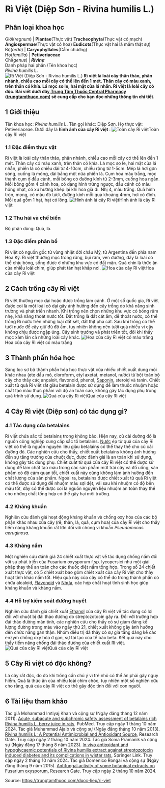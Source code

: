 # Rì Việt (Diệp Sơn - Rivina humilis L.)

Phân loại khoa học  
---  
Giới(_regnum_) |  **Plantae**(Thực vật) **Tracheophyta**(Thực vật có mạch) **Angiospermae**(Thực vật có hoa) **Eudicots**(Thực vật hai lá mầm thật sự)  
Bộ(_ordo_) | **Caryophyllales**(Cẩm chướng)  
Họ(_familia_) | **Petiveriaceae**  
Chi(_genus_) | **_Rivina_**  
Danh pháp hai phần (Tên khoa học)  
_Rivina humilis_ L.  
![Rì Việt \(Diệp Sơn - Rivina humilis L.\)](https://trungtamthuoc.com/images/others/cay-ri-viet-7613.jpg)
**Rì việt là loài cây thân thảo, phân nhánh, chiều cao mỗi cây có thể lên đến 1 mét. Thân cây có màu xanh, trên thân có khía. Lá mọc so le, hai mặt của lá nhẵn. Rì việt là loài cây có độc. Bài viết dưới đây,[Trung Tâm Thuốc Central Pharmacy](https://trungtamthuoc.com/ "Trung Tâm Thuốc Central Pharmacy") ([trungtamthuoc.com](https://trungtamthuoc.com/ "trungtamthuoc.com")) sẽ cung cấp cho bạn đọc những thông tin chi tiết.**
##  1 Giới thiệu
Tên khoa học: _Rivina humilis_ L.
Tên gọi khác: Diệp Sơn.
Họ thực vật: Petiveriaceae.
Dưới đây là **hình ảnh của cây Rì việt** :
![Toàn cây Rì việt](https://trungtamthuoc.com/images/item/cay-ri-viet-0.jpg)Toàn cây Rì việt
### 1.1 Đặc điểm thực vật
Rì việt là loài cây thân thảo, phân nhánh, chiều cao mỗi cây có thể lên đến 1 mét.
Thân cây có màu xanh, trên thân có khía.
Lá mọc so le, hai mặt của lá nhẵn, phiến lá có chiều dài từ 4-10cm, chiều rộng từ 1-5cm. Mép lá hơi gợn sóng, cuống lá mỏng, dài bằng một nửa phiến lá.
Cụm hoa màu trắng, mọc thành cụm ở đầu cành, mỗi bông có đường kính từ 2-3mm, cuống hoa ngắn. Mỗi bông gồm 4 cánh hoa, có dạng hình trứng ngược, đầu cánh có màu hồng nhạt, có xu hướng khép lại khi hoa già đi. Nhị 4, màu trắng.
Quả hình tròn, mọng, có màu đỏ tươi, đường kính mỗi quả khoảng 4mm, hơi có đỉnh. Mỗi quả gồm 1 hạt, hạt có lông.
![Hình ảnh lá cây Rì việt](https://trungtamthuoc.com/images/item/cay-ri-viet-1.jpg)Hình ảnh lá cây Rì việt
### 1.2 Thu hái và chế biến
Bộ phận dùng: Quả, lá.
### 1.3 Đặc điểm phân bố
Rì việt có nguồn gốc từ vùng nhiệt đới châu Mỹ, từ Argentina đến phía nam Hoa Kỳ.
Rì việt thường mọc trong rừng, bụi rậm, ven đường, đây là loài có thể chịu bóng, sống được ở những khu vực có đất mặn.
Quả chín là thức ăn của nhiều loài chim, giúp phát tán hạt khắp nơi.
![Hoa của cây Rì việt](https://trungtamthuoc.com/images/item/cay-ri-viet-2.jpg)Hoa của cây Rì việt
##  2 Cách trồng cây Rì việt
Rì việt thường mọc dại hoặc được trồng làm cảnh. Ở một số quốc gia, Rì việt được coi là một loài cỏ dại gây ảnh hưởng đến cây trồng do khả năng sinh trưởng và phát triển nhanh.
Khi trồng nên chọn những khu vực có bóng râm nhẹ, khả năng thoát nước tốt. Đất trồng là đất cát ẩm, dễ thoát nước, có thể trồng Rì nước trên những loại đất sét, đất thịt pha cát.
Sau khi trồng có thể tưới nước để cây giữ đủ độ ẩm, tuy nhiên không nên tưới quá nhiều vì cây không chịu được ngập úng.
Cây sinh trưởng và phát triển tốt, đôi khi thấy mọc xâm lấn cả những loài cây khác.
![Hoa của cây Rì việt có màu trắng](https://trungtamthuoc.com/images/item/cay-ri-viet-3.jpg)Hoa của cây Rì việt có màu trắng
##  3 Thành phần hóa học
Sàng lọc sơ bộ thành phần hóa học thực vật của nhiều chiết xuất dung môi khác nhau (ete dầu mỏ, cloroform, etyl axetat, metanol, nước) từ bột toàn bộ cây cho thấy các ancaloit, flavonoid, phenol, [Saponin](https://trungtamthuoc.com/hoat-chat/saponin "Saponin"), steroid và tanin.
Chiết xuất từ quả Ri viết rất giàu betalain được sử dụng để làm thuốc nhuộm hoặc chất tạo màu thực phẩm với độ an toàn cao, không gây tác dụng phụ trong quá trình sử dụng.
![Quả của cây Rì việt](https://trungtamthuoc.com/images/item/cay-ri-viet-5.jpg)Quả của cây Rì việt
##  4 Cây Rì việt (Diệp sơn) có tác dụng gì?
### 4.1 Tác dụng của betalains
Rì viết chứa sắc tố betalains trong không bào. Hiện nay, củ cải đường đỏ là nguồn công nghiệp cung cấp sắc tố betalains. [Nước](https://trungtamthuoc.com/hoat-chat/nuoc "Nước") ép từ quả của cây Rì việt có thể là nguồn nguyên liệu giàu betalains có thể thay thế cho củ cải đường đỏ. Các nghiên cứu cho thấy, chiết xuất betalains không ảnh hưởng đến sự tăng trưởng của chuột đực, được đánh giá là an toàn khi sử dụng, không gây tác dụng phụ.
Chiết xuất từ quả của cây Rì việt có thể được sử dụng để làm chất tạo màu trong các sản phẩm mứt trái cây và đồ uống, sản phẩm có độ cảm quan tốt, chiết xuất này cũng không làm ảnh hưởng đến chất lượng của sản phẩm.
Ngoài ra, betalains được chiết xuất từ quả Rì việt có thể được sử dụng để nhuộm màu sợi dệt, vải sau khi nhuộm có độ bền màu tốt, đây có thể được coi là nguồn nguyên liệu nhuộm an toàn thay thế cho những chất tổng hợp có thể gây hại môi trường.
### 4.2 Kháng khuẩn
Nghiên cứu đánh giá hoạt động kháng khuẩn và chống oxy hóa của các bộ phận khác nhau của cây (rễ, thân, lá, quả, cụm hoa) của cây Rì việt cho thấy tiềm năng kháng khuẩn rất lớn đối với chủng vi khuẩn _Pseudomonas aeruginosa_.
### 4.3 Kháng nấm
Một nghiên cứu đánh giá 24 chiết xuất thực vật về tác dụng chống nấm đối với sự phát triển của Fusarium oxysporum f.sp. lycopersici như một giải pháp thay thế an toàn cho các thuốc diệt nấm tổng hợp. Trong số 24 chiết xuất thực vật, có 5 chiết xuất bao gồm chiết xuất của cây Rì việt cho thấy hoạt tính khác nấm tốt. Hiệu quả này của cây có thể do trong thành phần có chứa alcaloid, [Flavonoid](https://trungtamthuoc.com/hoat-chat/flavonoid "Flavonoid") và [Nhựa](https://trungtamthuoc.com/hoat-chat/nhua "Nhựa"), các hợp chất hoạt tính sinh học giúp kháng khuẩn và kháng nấm.
### 4.4 Hỗ trợ kiểm soát đường huyết
Nghiên cứu đánh giá chiết xuất [Ethanol](https://trungtamthuoc.com/hoat-chat/ethanol "Ethanol") của cây Rì việt về tác dụng có lợi đối với chuột bị đái tháo đường do streptozotocin gây ra. Đối với trường hợp đái tháo đường mãn tính, các nghiên cứu cho thấy có sự giảm đáng kể lượng đường trong máu vào ngày thứ 21, chiết xuất không gây ảnh hưởng đến chức năng gan thận. Nhóm điều trị đã thấy có sự gia tăng đáng kể các enzym chống oxy hóa ở gan, sự tái tạo của tế bào beta. Kết quả này cho thấy tiềm năng chống đái tháo đường của chiết xuất Rì việt.
![Quả của cây Rì việt](https://trungtamthuoc.com/images/item/cay-ri-viet-6.jpg)Quả của cây Rì việt
##  5 Cây Rì việt có độc không?
Lá cây rất độc, do đó khi trồng cần chú ý vì trẻ nhỏ có thể ăn phải gây nguy hiểm.
Quả là thức ăn của nhiều loài chim chóc, tuy nhiên một số nghiên cứu cho rằng, quả của cây Rì việt có thể gây độc tính đối với con người.
##  6 Tài liệu tham khảo
Tác giả Mohammad Imtiyaj Khan và cộng sự (Ngày đăng tháng 12 năm 2011). [Acute, subacute and subchronic safety assessment of betalains rich Rivina humilis L. berry juice in rats](https://pubmed.ncbi.nlm.nih.gov/21914457/), PubMed. Truy cập ngày 1 tháng 10 năm 2024.
Tác giả Muhammad Ajaib và cộng sự (Ngày đăng tháng 10 năm 2013). [Rivina humilis L: A Potential Antimicrobial and Antioxidant Source](https://www.researchgate.net/publication/287702221_Rivina_humilis_L_A_Potential_Antimicrobial_and_Antioxidant_Source), Research Gate. Truy cập ngày 2 tháng 10 năm 2024.
Tác giả Soma Pramanik và cộng sự (Ngày đăng 17 tháng 8 năm 2023). [In vivo antioxidant and hypoglycaemic potentials of Rivina humilis extract against streptozotocin induced diabetes and its complications in wistar rats](https://link.springer.com/article/10.1007/s40200-023-01258-6#citeas), Springer Link. Truy cập ngày 2 tháng 10 năm 2024.
Tác giả Domenico Rongai và cộng sự (Ngày đăng tháng 9 năm 2015). [Antifungal activity of some botanical extracts on Fusarium oxysporum](https://www.researchgate.net/publication/282162832_Antifungal_activity_of_some_botanical_extracts_on_Fusarium_oxysporum), Research Gate. Truy cập ngày 2 tháng 10 năm 2024.


Source: https://trungtamthuoc.com/duoc-lieu/ri-viet